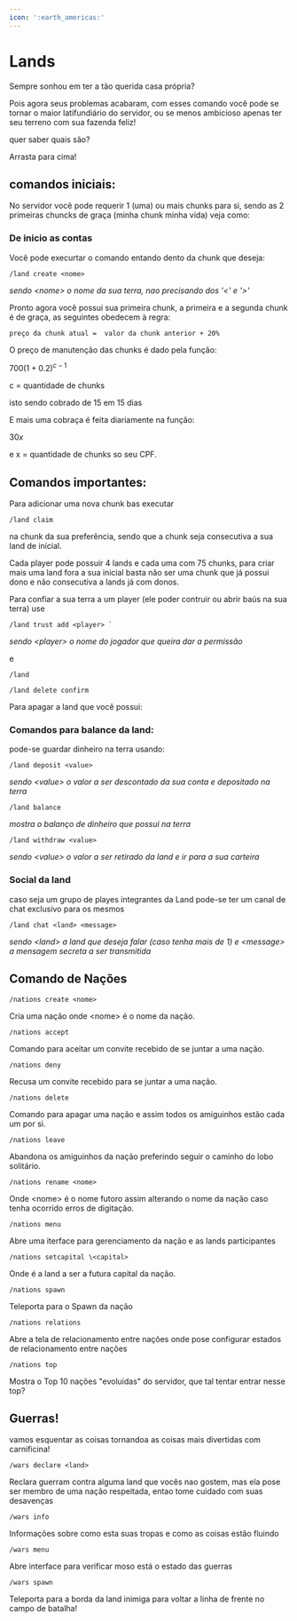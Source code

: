 ```yaml
---
icon: ':earth_americas:'
---
```

# Lands
Sempre sonhou em ter a tão querida casa própria?

Pois agora seus problemas acabaram, com esses comando você pode se tornar o maior latifundiário do servidor, ou se menos
ambicioso apenas ter seu terreno com sua fazenda feliz!

quer saber quais são?

Arrasta para cima!

## comandos iniciais:
No servidor você pode requerir 1 (uma) ou mais chunks para si, sendo as 2 primeiras chuncks de graça (minha chunk minha vida) veja como:

### De inicio as contas
Você pode execurtar o comando entando dento da chunk que deseja:

    /land create <nome>
_sendo \<nome> o nome da sua terra, nao precisando dos '<' e '>'_

Pronto agora você possui sua primeira chunk, a primeira e a segunda chunk é de graça, as seguintes obedecem à regra:

``preço da chunk atual =  valor da chunk anterior + 20%``

O preço de manutenção das chunks é dado pela função:

$\displaystyle 700 \left( 1 + 0.2 \right)^{c-1}$

c = quantidade de chunks

isto sendo cobrado de 15 em 15 dias

E mais uma cobraça é feita diariamente na função:

$\displaystyle 30x$

e x = quantidade de chunks so seu CPF.

## Comandos importantes:
Para adicionar uma nova chunk bas executar 

    /land claim
na chunk da sua preferência, sendo que a chunk seja consecutiva a sua land de inícial.

Cada player pode possuir 4 lands e cada uma com 75 chunks, para criar mais uma land fora a sua inicial basta não ser uma 
chunk que já possui dono e não consecutiva a lands já com donos.

Para confiar a sua terra a um player (ele poder contruir ou abrir baús na sua terra) use

    /land trust add <player> ` 
_sendo \<player> o nome do jogador que queira dar a permissão_

e

    /land

    /land delete confirm
Para apagar a land que você possui:

### Comandos para balance da land:
pode-se guardar dinheiro na terra usando:

    /land deposit <value>
_sendo \<value> o valor a ser descontado da sua conta e depositado na terra_

    /land balance
_mostra o balanço de dinheiro que possui na terra_

    /land withdraw <value>
_sendo \<value> o valor a ser retirado da land e ir para a sua carteira_

### Social da land
caso seja um grupo de playes integrantes da Land pode-se ter um canal de chat exclusivo para os mesmos

    /land chat <land> <message>
_sendo \<land> a land que deseja falar (caso tenha mais de 1) e \<message> a mensagem secreta
a ser transmitida_

## Comando de Nações
    /nations create <nome>
Cria uma nação onde \<nome> é o nome da nação.

    /nations accept
Comando para aceitar um convite recebido de se juntar a uma nação.

    /nations deny
Recusa um convite recebido para se juntar a uma nação.

    /nations delete
Comando para apagar uma nação e assim todos os amiguinhos estão cada um por si.

    /nations leave
Abandona os amiguinhos da nação preferindo seguir o caminho do lobo solitário.

    /nations rename <nome>
Onde \<nome> é o nome futoro assim alterando o nome da nação caso tenha ocorrido erros de digitação.

    /nations menu
Abre uma iterface para gerenciamento da nação e as lands participantes

    /nations setcapital \<capital>
Onde <capital> é a land a ser a futura capital da nação.

    /nations spawn
Teleporta para o Spawn da nação

    /nations relations
Abre a tela de relacionamento entre nações onde pose configurar estados de relacionamento entre nações

    /nations top
Mostra o Top 10 nações "evoluidas" do servidor, que tal tentar entrar nesse top?

## Guerras!
vamos esquentar as coisas tornandoa as coisas mais divertidas com carnificina!

    /wars declare <land>
Reclara guerram contra alguma land que vocês nao gostem, mas ela pose ser membro de uma nação respeitada, entao tome cuidado com suas
desavenças

    /wars info
Informações sobre como esta suas tropas e como as coisas estão fluindo

    /wars menu
Abre interface para verificar moso está o estado das guerras

    /wars spawn
Teleporta para a borda da land inimiga para voltar a linha de frente no campo de batalha!